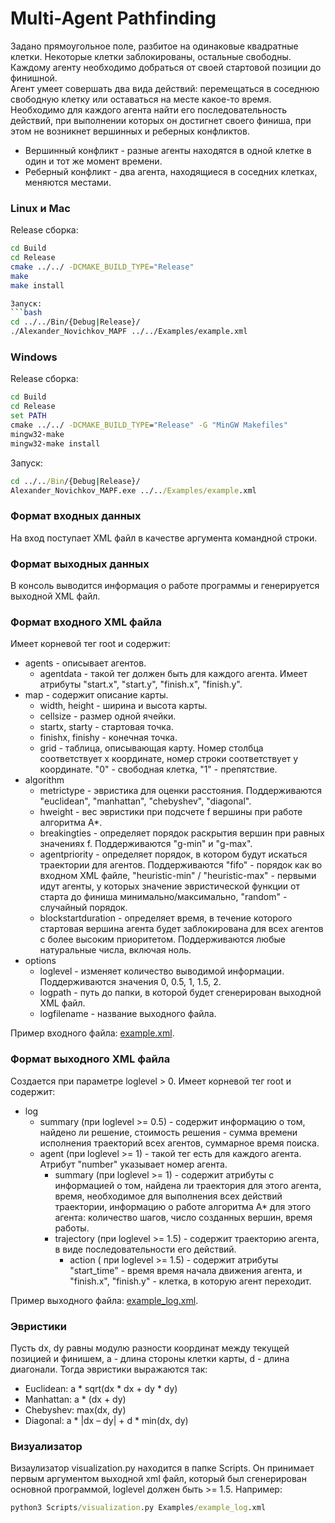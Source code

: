 # Multi-Agent Pathfinding
Задано прямоугольное поле, разбитое на одинаковые квадратные клетки. 
Некоторые клетки заблокированы, остальные свободны.
Каждому агенту необходимо добраться от своей стартовой позиции до финишной. \
Агент умеет совершать два вида действий: перемещаться в соседнюю свободную клетку или оставаться на месте какое-то время. 
Необходимо для каждого агента найти его последовательность действий, при выполнении которых он достигнет своего финиша, при этом не возникнет вершинных и реберных конфликтов.
* Вершинный конфликт - разные агенты находятся в одной клетке в один и тот же момент времени.
* Реберный конфликт - два агента, находящиеся в соседних клетках, меняются местами. 

### Linux и Mac
Release сборка:
```bash
cd Build
cd Release
cmake ../../ -DCMAKE_BUILD_TYPE="Release"
make
make install

Запуск:
```bash
cd ../../Bin/{Debug|Release}/
./Alexander_Novichkov_MAPF ../../Examples/example.xml
```

### Windows
Release сборка:
```cmd
cd Build
cd Release
set PATH
cmake ../../ -DCMAKE_BUILD_TYPE="Release" -G "MinGW Makefiles"
mingw32-make
mingw32-make install
```
Запуск:
```cmd
cd ../../Bin/{Debug|Release}/
Alexander_Novichkov_MAPF.exe ../../Examples/example.xml
```

### Формат входных данных
На вход поступает XML файл в качестве аргумента командной строки. 

### Формат выходных данных
В консоль выводится информация о работе программы и генерируется выходной XML файл.

### Формат входного XML файла
Имеет корневой тег root и содержит:
* agents - описывает агентов. 
    * agentdata - такой тег должен быть для каждого агента. Имеет атрибуты "start.x", "start.y", "finish.x", "finish.y".
* map - содержит описание карты.
    * width, height - ширина и высота карты. 
    * cellsize - размер одной ячейки.
    * startx, starty - стартовая точка.
    * finishx, finishy - конечная точка.
    * grid - таблица, описывающая карту. Номер столбца соответствует x координате, номер строки соответствует y координате. "0" - свободная клетка, "1" - препятствие.
* algorithm
    * metrictype -  эвристика для оценки расстояния. Поддерживаются "euclidean", "manhattan", "chebyshev", "diagonal".
    * hweight - вес эвристики при подсчете f вершины при работе алгоритма A*.
    * breakingties - определяет порядок раскрытия вершин при равных значениях f. Поддерживаются "g-min" и "g-max".
    * agentpriority - определяет порядок, в котором будут искаться траектории для агентов. Поддерживаются "fifo" - порядок как во входном XML файле, "heuristic-min" / "heuristic-max" - первыми идут агенты, у которых значение эвристической функции от старта до финиша минимально/максимально, "random" - случайный порядок.
    * blockstartduration - определяет время, в течение которого стартовая вершина агента будет заблокирована для всех агентов с более высоким приоритетом. Поддерживаются любые натуральные числа, включая ноль.
* options
    * loglevel - изменяет количество выводимой информации. Поддерживаются значения 0,  0.5, 1, 1.5, 2.
    * logpath - путь до папки, в которой будет сгенерирован выходной XML файл.
    * logfilename - название выходного файла. 
        

Пример входного файла: [example.xml](Examples/example.xml).
    
 ### Формат выходного XML файла
Создается при параметре loglevel > 0.
Имеет корневой тег root и содержит:
* log
    * summary (при loglevel >= 0.5) - содержит информацию о том, найдено ли решение, стоимость решения - сумма времени исполнения траекторий всех агентов, суммарное время поиска.
    * agent (при loglevel >= 1) - такой тег есть для каждого агента. Атрибут "number" указывает номер агента.
        * summary (при loglevel >= 1) - содержит атрибуты с информацией о том, найдена ли траектория для этого агента, время, необходимое для выполнения всех действий траектории, информацию о работе алгоритма A* для этого агента: количество шагов, число созданных вершин, время работы.
        * trajectory (при loglevel >= 1.5) - содержит траекторию агента, в виде последовательности его действий.
            * action ( при loglevel >= 1.5) - содержит атрибуты "start_time" - время время начала движения агента, и "finish.x", "finish.y" - клетка, в которую агент переходит.

Пример выходного файла: [example_log.xml](Examples/example_log.xml).


### Эвристики
Пусть dx, dy равны модулю разности координат между текущей позицией и финишем, a - длина стороны клетки карты, d - длина диагонали.
Тогда эвристики выражаются так:
* Euclidean: a * sqrt(dx * dx + dy * dy)
* Manhattan: a * (dx + dy)
* Chebyshev: max(dx, dy)
* Diagonal: a * |dx – dy| + d * min(dx, dy)

### Визуализатор
Визаулизатор visualization.py находится в папке Scripts. Он принимает первым аргументом выходной xml файл, который был сгенерирован основной программой, loglevel должен быть >= 1.5.
Например:
```cmd
python3 Scripts/visualization.py Examples/example_log.xml
```


